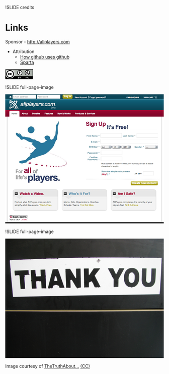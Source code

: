!SLIDE credits

# Links #


Sponsor - <http://allplayers.com>

*  Attribution
   *  [How github uses github](http://zachholman.com/talk/how-github-uses-github-to-build-github)
   *  [Sparta](http://wallpapers-place.com/images/wallpapers/this_is_sparta_hd_widescreen_wallpapers_1440x900.jpeg)

<a rel="license" href="http://creativecommons.org/licenses/by-nc/2.0/uk/">![Creative Commons License](cc.png "Creative Commons License")</a>


!SLIDE full-page-image

![AllPlayers.com](allplayers.png "AllPlayers.com")

!SLIDE full-page-image

![Thank you](thankyou.jpg "Thank you")

Image courtesy of <span xmlns:cc="http://creativecommons.org/ns#" about="http://www.flickr.com/photos/thetruthabout/2668888527/"><a rel="cc:attributionURL" href="http://www.flickr.com/photos/thetruthabout/">TheTruthAbout...</a> <a rel="license" href="http://creativecommons.org/licenses/by-sa/2.0/">(CC)</a></span>


